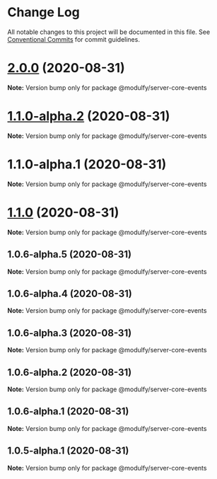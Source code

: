 # Change Log

All notable changes to this project will be documented in this file.
See [Conventional Commits](https://conventionalcommits.org) for commit guidelines.

# [2.0.0](https://github.com/jmrapp1/Modulfy/compare/@modulfy/server-core-events@1.1.0...@modulfy/server-core-events@2.0.0) (2020-08-31)

**Note:** Version bump only for package @modulfy/server-core-events





# [1.1.0-alpha.2](https://github.com/jmrapp1/Modulfy/compare/@modulfy/server-core-events@1.1.0...@modulfy/server-core-events@1.1.0-alpha.2) (2020-08-31)

**Note:** Version bump only for package @modulfy/server-core-events





# 1.1.0-alpha.1 (2020-08-31)

**Note:** Version bump only for package @modulfy/server-core-events





# [1.1.0](https://github.com/jmrapp1/Modulfy/compare/@modulfy/server-core-events@1.0.6-alpha.5...@modulfy/server-core-events@1.1.0) (2020-08-31)

**Note:** Version bump only for package @modulfy/server-core-events





## 1.0.6-alpha.5 (2020-08-31)

**Note:** Version bump only for package @modulfy/server-core-events





## 1.0.6-alpha.4 (2020-08-31)

**Note:** Version bump only for package @modulfy/server-core-events





## 1.0.6-alpha.3 (2020-08-31)

**Note:** Version bump only for package @modulfy/server-core-events





## 1.0.6-alpha.2 (2020-08-31)

**Note:** Version bump only for package @modulfy/server-core-events





## 1.0.6-alpha.1 (2020-08-31)

**Note:** Version bump only for package @modulfy/server-core-events





## 1.0.5-alpha.1 (2020-08-31)

**Note:** Version bump only for package @modulfy/server-core-events
